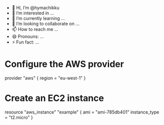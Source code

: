 - 👋 Hi, I’m @hymachikku
- 👀 I’m interested in ...
- 🌱 I’m currently learning ...
- 💞️ I’m looking to collaborate on ...
- 📫 How to reach me ...
- 😄 Pronouns: ...
- ⚡ Fun fact: ...

<!---
hymachikku/hymachikku is a ✨ special ✨ repository because its `README.md` (this file) appears on your GitHub profile.
You can click the Preview link to take a look at your changes.
--->
# Configure the AWS provider
provider "aws" {
  region = "eu-west-1"
}

# Create an EC2 instance
resource "aws_instance" "example" {
  ami           = "ami-785db401"
  instance_type = "t2.micro"
}
